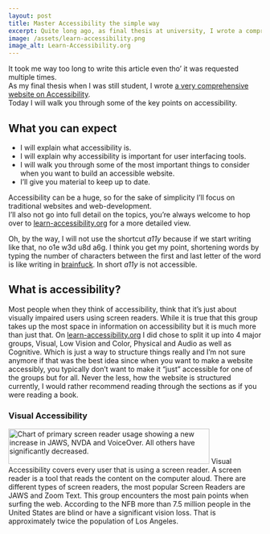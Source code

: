 ```yaml
---
layout: post
title: Master Accessibility the simple way
excerpt: Quite long ago, as final thesis at university, I wrote a comprehensive guide on web-accessibility that will set you up to speed from 0 to hero
image: /assets/learn-accessibility.png
image_alt: Learn-Accessibility.org
---
```


It took me way too long to write this article even tho’ it was requested multiple times.  
As my final thesis when I was still student, I wrote [a very comprehensive website on Accessibility](https://learn-accessibility.org).  
Today I will walk you through some of the key points on accessibility.

## What you can expect

- I will explain what accessibility is.
- I will explain why accessibility is important for user interfacing tools.
- I will walk you through some of the most important things to consider when you want to build an accessible website.
- I’ll give you material to keep up to date.

Accessibility can be a huge, so for the sake of simplicity I’ll focus on traditional websites and web-development.  
I’ll also not go into full detail on the topics, you’re always welcome to hop over to [learn-accessibility.org](https://learn-accessibility.org) for a more detailed view.

Oh, by the way, I will not use the shortcut *a11y* because if we start writing like that, no o1e w3d u8d a6g. I think you get my point, shortening words by typing the number of characters between the first and last letter of the word is like writing in [brainfuck](https://en.wikipedia.org/wiki/Brainfuck). In short *a11y* is not accessible.

## What is accessibility?

Most people when they think of accessibility, think that it’s just about visually impaired users using screen readers. While it is true that this group takes up the most space in information on accessibility but it is much more than just that.
On [learn-accessibility.org](https://learn-accessibility.org/) I did chose to split it up into 4 major groups, Visual, Low Vision and Color, Physical and Audio as well as Cognitive. Which is just a way to structure things really and I’m not sure anymore if that was the best idea since when you want to make a website accessibly, you typically don’t want to make it “just” accessible for one of the groups but for all. Never the less, how the website is structured currently, I would rather recommend reading through the sections as if you were reading a book.

### Visual Accessibility

<img class="alignright size-medium" src="{{ site.baseurl }}/assets/sr-stats.png" alt="Chart of primary screen reader usage showing a new increase in JAWS, NVDA and VoiceOver. All others have significantly decreased." width="400" height="70" />
Visual Accessibility covers every user that is using a screen reader. A screen reader is a tool that reads the content on the computer aloud. There are different types of screen readers, the most popular Screen Readers are JAWS and Zoom Text. This group encounters the most pain points when surfing the web. According to the NFB more than 7.5 million people in the United States are blind or have a significant vision loss. That is approximately twice the population of Los Angeles.
